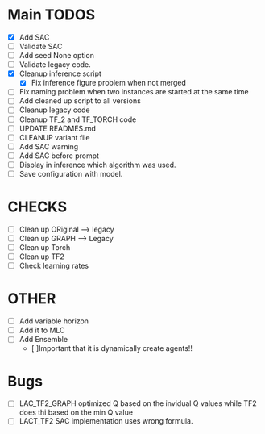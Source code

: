 # Main TODOS

-   [x] Add SAC
-   [ ] Validate SAC
-   [ ] Add seed None option
-   [ ] Validate legacy code.
-   [x] Cleanup inference script
    -   [x] Fix inference figure problem when not merged
-   [ ] Fix naming problem when two instances are started at the same time
-   [ ] Add cleaned up script to all versions
-   [ ] Cleanup legacy code
-   [ ] Cleanup TF_2 and TF_TORCH code
-   [ ] UPDATE READMES.md
-   [ ] CLEANUP variant file
-   [ ] Add SAC warning
-   [ ] Add SAC before prompt
-   [ ] Display in inference which algorithm was used.
-   [ ] Save configuration with model.

# CHECKS

-   [ ] Clean up ORiginal --> legacy
-   [ ] Clean up GRAPH --> Legacy
-   [ ] Clean up Torch
-   [ ] Clean up TF2
-   [ ] Check learning rates

# OTHER

-   [ ] Add variable horizon
-   [ ] Add it to MLC
-   [ ] Add Ensemble
    -   [ ]Important that it is dynamically create agents!!

# Bugs

-   [ ] LAC_TF2_GRAPH optimized Q based on the invidual Q values while TF2 does thi based on the min Q value
-   [ ] LACT_TF2 SAC implementation uses wrong formula.
